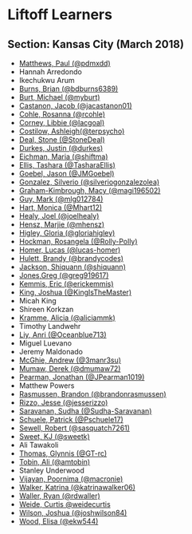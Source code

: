 # Liftoff Learners

## Section: Kansas City (March 2018)

- [Matthews, Paul (@pdmxdd)](https://github.com/pdmxdd/liftoff-assignments)
- Hannah Arredondo
- Ikechukwu Arum
- [Burns, Brian (@bdburns6389)](https://github.com/bdburns6389/liftoff-assignments)
- [Burt, Michael (@myburt)](https://github.com/myburt/liftoff-assignments)
- [Castanon, Jacob (@jacastanon01)](https://github.com/jacastanon01/liftoff-assignments)
- [Cohle, Rosanna (@rcohle)](https://github.com/rcohle/liftoff-assignments)
- [Corney, Libbie (@lacgoal)](https://github.com/lacgoal/liftoff-assignments)
- [Costilow, Ashleigh(@terpsycho)](https://github.com/terpsycho/liftoff-assignments)
- [Deal, Stone (@StoneDeal)](https://github.com/StoneDeal/liftoff-assignments)
- [Durkes, Justin (@durkes)](https://github.com/durkes/liftoff-assignments)
- [Eichman, Maria (@shiftma)](https://github.com/shiftma/liftoff-assignments)
- [Ellis, Tashara (@TasharaEllis)](https://github.com/TasharaEllis/liftoff-assignments)
- [Goebel, Jason (@JMGoebel)](https://github.com/JMGoebel/liftoff-assignments)
- [Gonzalez, Silverio (@silveriogonzalezolea)](https://github.com/silveriogonzalezolea/liftoff-assignments)
- [Graham-Kimbrough, Macy (@magi196502)](https://github.com/magi196502/liftoff-assignments)
- [Guy, Mark (@mlg012784)](https://github.com/mlg012784/liftoff-assignments)
- [Hart, Monica (@Mhart12)](https://github.com/Mhart12/liftoff-assignments)
- [Healy, Joel (@joelhealy)](https://github.com/joelhealy/liftoff-assignments)
- [Hensz, Marjie (@mhensz)](https://github.com/mhensz/liftoff-assignments)
- [Higley, Gloria (@gloriahigley)](https://github.com/gloriahigley/liftoff-assignments)
- [Hockman, Rosangela (@Rolly-Polly)](https://github.com/Rolly-Polly/liftoff-assignments)
- [Homer, Lucas (@lucas-homer)](https://github.com/lucas-homer/liftoff-assignments)
- [Hulett, Brandy (@brandycodes)](https://github.com/brandycodes/liftoff-assignments)
- [Jackson, Shiquann (@shiquann)](https://github.com/shiquann/liftoff-assignments.git)
- [Jones,Greg (@greg919617)](https://github.com/Greg919617/liftoff-assignments)
- [Kemmis, Eric (@erickemmis)](https://github.com/erickemmis/liftoff-assignments)
- [King, Joshua (@KingIsTheMaster)](https://github.com/@KingIsTheMaster/liftoff-assignments)
- Micah King
- Shireen Korkzan
- [Kramme, Alicia (@aliciammk)](https://github.com/aliciammk/liftoff-assignments)
- Timothy Landwehr
- [Liy, Anri (@Oceanblue713)](https://github.com/Oceanblue713/liftoff-assignments)
- Miguel Luevano
- Jeremy Maldonado
- [McGhie, Andrew (@3manr3su)](https://github.com/3manr3su/liftoff-assignments.git)
- [Mumaw, Derek (@dmumaw72)](https://github.com/dmumaw72/liftoff-assignments)
- [Pearman, Jonathan (@JPearman1019)](https://github.com/JPearman1019/liftoff-assignments)
- Matthew Powers
- [Rasmussen, Brandon (@brandonrasmussen)](https://github.com/brandonrasmussen/liftoff-assignments)
- [Rizzo, Jesse (@jesserizzo)](https://github.com/jesserizzo/liftoff-assignments)
- [Saravanan, Sudha (@Sudha-Saravanan)](https://github.com/Sudha-Saravanan/liftoff-assignments.git)
- [Schuele, Patrick (@Pschuele17)](https://github.com/PSchuele17/liftoff-assignments)
- [Sewell, Robert (@sasquatch7261)](https://github.com/sasquatch7261/liftoff-assignments)
- [Sweet, KJ (@sweetk)](https://github.com/sweetk/liftoff-assignments)
- Ali Tawakoli
- [Thomas, Glynnis (@GT-rc)](https://github.com/GT-rc/liftoff-assignments)
- [Tobin, Ali (@amtobin)](https://www.github.com/amtobin/liftoff-assignments)
- Stanley Underwood
- [Vijayan, Poornima (@macronie)](https://github.com/macronie/liftoff-assignments)
- [Walker, Katrina (@katrinawalker06)](https://github.com/katrinawalker06/liftoff-assignments)
- [Waller, Ryan (@rdwaller)](https://github.com/rdwaller/liftoff-assignments)
- [Weide, Curtis @weidecurtis](https://www.github.com/weidecurtis/liftoff-assignments)
- [Wilson, Joshua (@joshwilson84)](https://github.com/joshwilson84/liftoff-assignments)
- [Wood, Elisa (@ekw544)](https://github.com/ekw544/liftoff-assignments)

